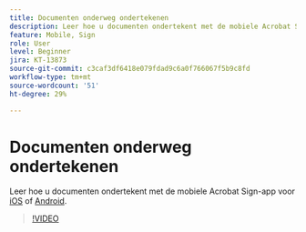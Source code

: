 ```yaml
---
title: Documenten onderweg ondertekenen
description: Leer hoe u documenten ondertekent met de mobiele Acrobat Sign-app
feature: Mobile, Sign
role: User
level: Beginner
jira: KT-13873
source-git-commit: c3caf3df6418e079fdad9c6a0f766067f5b9c8fd
workflow-type: tm+mt
source-wordcount: '51'
ht-degree: 29%

---
```


# Documenten onderweg ondertekenen

Leer hoe u documenten ondertekent met de mobiele Acrobat Sign-app voor [iOS](https://apps.apple.com/nl/app/adobe-sign/id481082197) of [Android](https://play.google.com/store/apps/details?id=com.adobe.echosign&hl=nl).

>[!VIDEO](https://video.tv.adobe.com/v/3439042?quality=12&learn=on&hidetitle=true&captions=dut)

